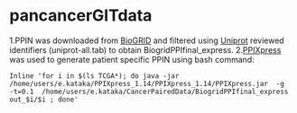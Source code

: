 # pancancerGITdata
1.PPIN was downloaded from [BioGRID](https://thebiogrid.org/download.php) and filtered using [Uniprot](http://www.uniprot.org/) reviewed identifiers (uniprot-all.tab) to obtain BiogridPPIfinal_express.
2.[PPIXpress](https://sourceforge.net/projects/ppixpress/) was used to generate patient specific PPIN using bash command: 
```bashscript
Inline 'for i in $(ls TCGA*); do java -jar /home/users/e.kataka/PPIXpress_1.14/PPIXpress_1.14/PPIXpress.jar  -g  -t=0.1  /home/users/e.kataka/CancerPairedData/BiogridPPIfinal_express  out_$i/$i ; done'
```
